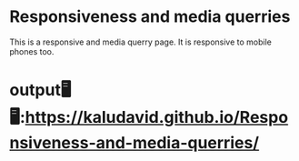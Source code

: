 # Responsiveness and media querries
This is a responsive and media querry page.
It is responsive to mobile phones too.
# output🖥🖥:https://kaludavid.github.io/Responsiveness-and-media-querries/
